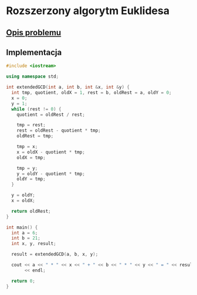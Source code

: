 # Rozszerzony algorytm Euklidesa

## [Opis problemu](../../../../algorithms/integers/extended-euclidean.md)


## Implementacja

```cpp linenums="1"
#include <iostream>

using namespace std;

int extendedGCD(int a, int b, int &x, int &y) {
  int tmp, quotient, oldX = 1, rest = b, oldRest = a, oldY = 0;
  x = 0;
  y = 1;
  while (rest != 0) {
    quotient = oldRest / rest;

    tmp = rest;
    rest = oldRest - quotient * tmp;
    oldRest = tmp;

    tmp = x;
    x = oldX - quotient * tmp;
    oldX = tmp;

    tmp = y;
    y = oldY - quotient * tmp;
    oldY = tmp;
  }

  y = oldY;
  x = oldX;

  return oldRest;
}

int main() {
  int a = 6;
  int b = 21;
  int x, y, result;

  result = extendedGCD(a, b, x, y);

  cout << a << " * " << x << " + " << b << " * " << y << " = " << result
       << endl;

  return 0;
}
```

